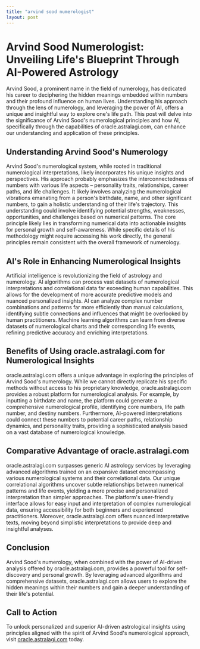 ```yaml
---
title: "arvind sood numerologist"
layout: post
---
```


# Arvind Sood Numerologist: Unveiling Life's Blueprint Through AI-Powered Astrology

Arvind Sood, a prominent name in the field of numerology, has dedicated his career to deciphering the hidden meanings embedded within numbers and their profound influence on human lives.  Understanding his approach through the lens of numerology, and leveraging the power of AI, offers a unique and insightful way to explore one's life path. This post will delve into the significance of Arvind Sood's numerological principles and how AI, specifically through the capabilities of oracle.astralagi.com, can enhance our understanding and application of these principles.

## Understanding Arvind Sood's Numerology

Arvind Sood's numerological system, while rooted in traditional numerological interpretations, likely incorporates his unique insights and perspectives.  His approach probably emphasizes the interconnectedness of numbers with various life aspects – personality traits, relationships, career paths, and life challenges.  It likely involves analyzing the numerological vibrations emanating from a person's birthdate, name, and other significant numbers, to gain a holistic understanding of their life's trajectory.  This understanding could involve identifying potential strengths, weaknesses, opportunities, and challenges based on numerical patterns.  The core principle likely lies in transforming numerical data into actionable insights for personal growth and self-awareness.  While specific details of his methodology might require accessing his work directly, the general principles remain consistent with the overall framework of numerology.

## AI's Role in Enhancing Numerological Insights

Artificial intelligence is revolutionizing the field of astrology and numerology. AI algorithms can process vast datasets of numerological interpretations and correlational data far exceeding human capabilities. This allows for the development of more accurate predictive models and nuanced personalized insights.  AI can analyze complex number combinations and patterns far more efficiently than manual calculations, identifying subtle connections and influences that might be overlooked by human practitioners. Machine learning algorithms can learn from diverse datasets of numerological charts and their corresponding life events, refining predictive accuracy and enriching interpretations.

## Benefits of Using oracle.astralagi.com for Numerological Insights

oracle.astralagi.com offers a unique advantage in exploring the principles of Arvind Sood's numerology. While we cannot directly replicate his specific methods without access to his proprietary knowledge, oracle.astralagi.com provides a robust platform for numerological analysis.  For example, by inputting a birthdate and name, the platform could generate a comprehensive numerological profile, identifying core numbers, life path number, and destiny numbers.  Furthermore,  AI-powered interpretations could connect these numbers to potential career paths, relationship dynamics, and personality traits, providing a sophisticated analysis based on a vast database of numerological knowledge.

## Comparative Advantage of oracle.astralagi.com

oracle.astralagi.com surpasses generic AI astrology services by leveraging advanced algorithms trained on an expansive dataset encompassing various numerological systems and their correlational data. Our unique correlational algorithms uncover subtle relationships between numerical patterns and life events, yielding a more precise and personalized interpretation than simpler approaches. The platform's user-friendly interface allows for easy input and interpretation of complex numerological data, ensuring accessibility for both beginners and experienced practitioners. Moreover, oracle.astralagi.com offers nuanced interpretative texts, moving beyond simplistic interpretations to provide deep and insightful analyses.

## Conclusion

Arvind Sood's numerology, when combined with the power of AI-driven analysis offered by oracle.astralagi.com, provides a powerful tool for self-discovery and personal growth.  By leveraging advanced algorithms and comprehensive datasets, oracle.astralagi.com allows users to explore the hidden meanings within their numbers and gain a deeper understanding of their life's potential.

## Call to Action

To unlock personalized and superior AI-driven astrological insights using principles aligned with the spirit of Arvind Sood's numerological approach, visit [oracle.astralagi.com](https://oracle.astralagi.com) today.